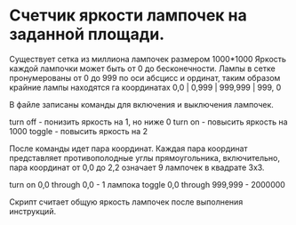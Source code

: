 # Счетчик яркости лампочек на заданной площади.


Существует сетка из миллиона лампочек размером 1000*1000
Яркость каждой лампочки может быть от 0 до бесконечности.
Лампы в сетке пронумерованы от 0 до 999 по оси абсцисс и ординат, таким образом крайние лампы находятся га координатах 0,0 | 0,999 | 999,999 | 999, 0

В файле записаны команды для включения и выключения лампочек.

turn off - понизить яркость на 1, но ниже 0
turn on - повысить яркость на 1000
toggle - повысить яркость на 2

После команды идет пара координат. Каждая пара координат представляет противополодные углы прямоугольника, включительно, пара координат от 0,0 до 2,2 означает 9 лампочек в квадрате 3x3.

turn on 0,0 through 0,0 - 1 лампока
toggle 0,0 through 999,999 - 2000000

Скрипт считает общую яркость лампочек после выполнения инструкций.
